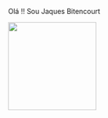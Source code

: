 Olá !! Sou Jaques Bitencourt

<div>
  <a href ="https://beacons.ai/jaquesbitencourt">
  <img height="180em" src=
